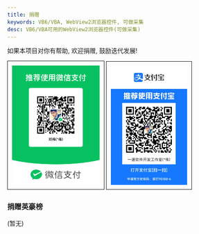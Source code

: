 ```yaml
---
title: 捐赠
keywords: VB6/VBA, WebView2浏览器控件, 可做采集
desc: VB6/VBA可用的WebView2浏览器控件(可做采集)
---
```


如果本项目对你有帮助, 欢迎捐赠, 鼓励迭代发展!
<style>
    img{
        width: 40%;
        padding: 10px;
        border: 1px solid;
    }

</style>    
<div style="">
    <img src="/static/img/donate/wx.png" />
    <img style="width: 35%" src="/static/img/donate/zfb.jpg" />
</div>


### 捐赠英豪榜
(暂无)
